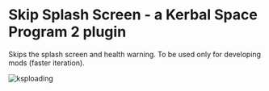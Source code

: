 # Skip Splash Screen - a Kerbal Space Program 2 plugin
Skips the splash screen and health warning.
To be used only for developing mods (faster iteration).

![ksploading](https://i.imgur.com/HIhGTCr.jpg)

